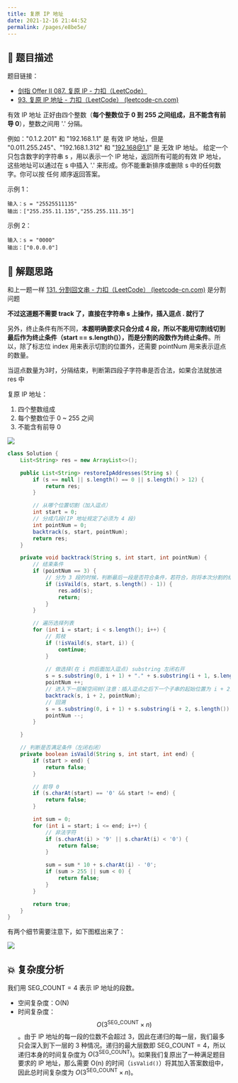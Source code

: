 ```yaml
---
title: 复原 IP 地址
date: 2021-12-16 21:44:52
permalink: /pages/e8be5e/
---
```


## 📃 题目描述

题目链接：

- [剑指 Offer II 087. 复原 IP - 力扣（LeetCode）](https://leetcode.cn/problems/0on3uN/)
- [93. 复原 IP 地址 - 力扣（LeetCode） (leetcode-cn.com)](https://leetcode-cn.com/problems/restore-ip-addresses/)

有效 IP 地址 正好由四个整数（**每个整数位于 0 到 255 之间组成，且不能含有前导 0**），整数之间用 '.' 分隔。

例如："0.1.2.201" 和 "192.168.1.1" 是 有效 IP 地址，但是 "0.011.255.245"、"192.168.1.312" 和 "192.168@1.1" 是 无效 IP 地址。
给定一个只包含数字的字符串 s ，用以表示一个 IP 地址，返回所有可能的有效 IP 地址，这些地址可以通过在 s 中插入 '.' 来形成。你不能重新排序或删除 s 中的任何数字。你可以按 任何 顺序返回答案。

示例 1：

```
输入：s = "25525511135"
输出：["255.255.11.135","255.255.111.35"]
```

示例 2：

```
输入：s = "0000"
输出：["0.0.0.0"]
```

## 🔔 解题思路

和上一题一样 [131. 分割回文串 - 力扣（LeetCode） (leetcode-cn.com)](https://leetcode-cn.com/problems/palindrome-partitioning/) 是分割问题

**不过这道题不需要 track 了，直接在字符串 s 上操作，插入逗点 . 就行了**

另外，终止条件有所不同，**本题明确要求只会分成 4 段，所以不能用切割线切到最后作为终止条件（start == s.length()），而是分割的段数作为终止条件**。所以，除了标志位 index 用来表示切割的位置外，还需要 pointNum 用来表示逗点的数量。

当逗点数量为3时，分隔结束，判断第四段子字符串是否合法，如果合法就放进 res 中

复原 IP 地址：

1. 四个整数组成
2. 每个整数位于 0 ~ 255 之间
3. 不能含有前导 0

![](https://cs-wiki.oss-cn-shanghai.aliyuncs.com/img/20211216215543.png)


```java
class Solution {
    List<String> res = new ArrayList<>();

    public List<String> restoreIpAddresses(String s) {
        if (s == null || s.length() == 0 || s.length() > 12) {
            return res;
        }

        // 从哪个位置切割（加入逗点）
        int start = 0;
        // 分成几段(IP 地址规定了必须为 4 段)
        int pointNum = 0;
        backtrack(s, start, pointNum);
        return res;
    }

    private void backtrack(String s, int start, int pointNum) {
        // 结束条件
        if (pointNum == 3) {
            // 分为 3 段的时候，判断最后一段是否符合条件，若符合，则将本次分割的结果加入 res
            if (isVaild(s, start, s.length() - 1)) {
                res.add(s);
                return;
            }
        }

        // 遍历选择列表
        for (int i = start; i < s.length(); i++) {
            // 剪枝
            if (!isVaild(s, start, i)) {
                continue;
            } 
            
            // 做选择(在 i 的后面加入逗点) substring 左闭右开
            s = s.substring(0, i + 1) + "." + s.substring(i + 1, s.length());
            pointNum ++;
            // 进入下一层解空间树(注意：插入逗点之后下一个子串的起始位置为 i + 2)
            backtrack(s, i + 2, pointNum);
            // 回溯
            s = s.substring(0, i + 1) + s.substring(i + 2, s.length()); // 删除逗点
            pointNum --;
        }

    }

    // 判断是否满足条件（左闭右闭）
    private boolean isVaild(String s, int start, int end) {
        if (start > end) {
            return false;
        }

        // 前导 0
        if (s.charAt(start) == '0' && start != end) {
            return false;
        }

        int sum = 0;
        for (int i = start; i <= end; i++) {
            // 非法字符
            if (s.charAt(i) > '9' || s.charAt(i) < '0') {
                return false;
            }

            sum = sum * 10 + s.charAt(i) - '0';
            if (sum > 255 || sum < 0) {
                return false;
            }
        }

        return true;
    }
}
```

有两个细节需要注意下，如下图框出来了：

![](https://cs-wiki.oss-cn-shanghai.aliyuncs.com/img/20220509105531.png)

## 💥 复杂度分析

我们用 $\text{SEG\_COUNT} = 4$ 表示 IP 地址的段数。

- 空间复杂度：O(N)
- 时间复杂度：$$O(3^\text{SEG\_COUNT} \times n)$$​​​。由于 IP 地址的每一段的位数不会超过 3，因此在递归的每一层，我们最多只会深入到下一层的 3 种情况。递归的最大层数即 $\text{SEG\_COUNT} = 4$​​，所以递归本身的时间复杂度为 $O(3^\text{SEG\_COUNT})$​​。如果我们复原出了一种满足题目要求的 IP 地址，那么需要 O(n) 的时间（`isValid()`）将其加入答案数组中，因此总时间复杂度为 $O(3^\text{SEG\_COUNT} \times n)$​​。

